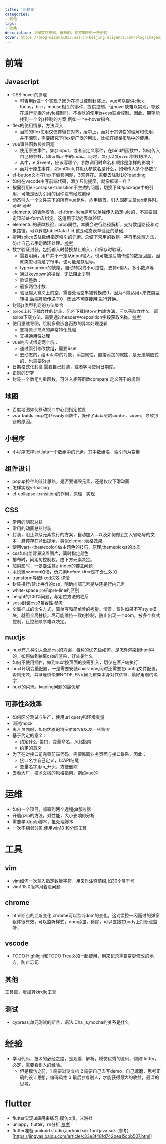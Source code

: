 ```yaml
---
title: '问题集'
categories:
- 其他
tags: 
- 收集
description: 记录突然想到，看到的，期望知晓的一些问题
cover: https://blog-misaka1033.oss-cn-beijing.aliyuncs.com/blog/images/1599308368182.webp
---
```


# 前端

## Javascript

* CSS hover的原理
  * 可否用js做一个实现？因为在样式控制封装上，vue可以提供click，focus，blur，mouse相关的事件，提供控制，但hover缺难以实现，导致在进行元素的style控制时，不得以的使用js+css联合控制。因此，期望能找到一个全js控制的方案,例如一个v-hover指令。
* flex的使用情景，方法深入
  * 当前的flex使用仅仅停留在对齐，居中上，而对于其弹性的理解和使用，并不深刻，需要研究下flex更广泛的用法，比如在栅格布局中的使用。
* vue事件函数传参问题
  * 使用原生事件，如@input，或者自定义事件，在bind的函数中，如何传入自己的参数，如for循环中的index，同时，又可以又event参数的注入。
  * 其中，e,$event，应该写哪个，参数调用时命名和顺序是怎样的影响？
  * 而对于原生事件，如onClick,其默认参数名是什么，如何传入多个参数？
* el-button文本在flex下偏移问题，360存在。需要去除默认的padding
* 如何在vscode中写前端代码，添加只能提示，就像框架一样？
* 按需引用el-collapse-transition不生效的问题，切换下lib/package中的引用，可能是因为引用的组件没有经过编译
* 动态引入一个文件夹下的所有vue组件，适用情景，引入固定文章tab组件时。[参考](https://www.cnblogs.com/guxuelong/p/12779815.html) [参考](https://blog.csdn.net/weixin_40438455/article/details/103741882?utm_medium=distribute.pc_aggpage_search_result.none-task-blog-2~all~sobaiduend~default-1-103741882.nonecase&utm_term=vue%20%E4%B8%80%E6%AC%A1%E5%AF%BC%E5%85%A5%E6%96%87%E4%BB%B6%E4%B8%8B%E6%89%80%E6%9C%89%E7%BB%84%E4%BB%B6&spm=1000.2123.3001.4430)
* elementui的表单校验，el-form-item是可以单独传入指定rule的，不需要固定顶部el-form去绑定。这适用于动态表单验证。
* elementui的表单校验，prop属性，本质会进行路径解析，支持数组路径和对象路径，可以传递tableData.1.id,这是动态表单验证的基础。
* 擅用splice去除数组指定索引的元素。总结下常用的数组，字符串处理方法，防止自己去手动循环处理。[参考](https://blog.csdn.net/guanguan0_0/article/details/87629044)
* 数字验证封装，包括输入时替换禁止输入，和保存时验证。
  * 需要明确，用户并不一定从input输入，也可能是后端传递的数据回显，因此类型可能是字符串，也可能是数组等。
  * type=number的缺陷，自动转换的不可控性，支持e输入，多小数点等
  * 通过keydown的拦截，无法阻止复制
  * 验证整数：
  * 最多两位小数:
  * 验证输入意义上的空，需要处理空串被转换成0，因为不能适用+来做类型转换.后端可能传递了0，因此不可直接用!进行转换。
* 封装js类型判定的方法集合
* axios上传下载文件的封装，另外下载的form构建方法，可以获取文件名。而axios下载方法，需要通过header中deposition字段获取名称。[参考](https://blog.csdn.net/jingtian678/article/details/105743816)
* 使用思维导图，绘制多重嵌套函数的异常处理逻辑
  * 支持原子节点的异常特化处理
  * 支持通用性处理
* vue响应式绑定两个坑：
  * 通过索引修改数组，需要$set
  * 去动态的，给data中的对象，添加属性，直接添加的属性，是无法响应式的，也需要$set
* 日期格式化封装.需要自己封装，或者学习使用日期库。
* 正则的研究
* 封装一个数组判重函数，可注入相等函数compare,定义等于的规则
  
## 地图

* 百度地图如何移动视口中心到指定位置
* vue-baidu-map在非ready函数中，操作了data层的center，zoom，导致报错的原因。

## 小程序

* 小程序怎样setdata一个数组中的元素，其中数组名，索引均为变量

## 组件设计

* popup控件的设计思路，是否要销毁元素，还是仅仅下滑动画
* 怎样实现v-loading
* el-collapse-transition的作用，原理，实现

## CSS

* 常用的阴影总结
* 常用的动画总结封装
* 封装，阻止块级元素换行的方案，自动加入...以及如何做到加入省略号的文本，悬停存在弹出提示，类似element表格效果
* 使用var(--themecolor)做主题色的技巧，原理,themepicker的本质
* css如何给背景设置图片，同时指定颜色
* 排布时，间距的控制权，由下方元素决定。
* 加阴影时，一定要注意z-index的覆盖问题
* 未设置content的话，伪元素before,after是不会生效的
* transform导致fixed失效 [详情](https://blog.csdn.net/wp_boom/article/details/90268358)
* 封装换行/禁止换行的css，明确内部元素是块还是行内元素
* white-space pre和pre-line的区别
* height的100%问题，与定位方法的联系
* scss封装css3兼容性 [参考](https://blog.csdn.net/weixin_30457065/article/details/94780965)
* 全局样式的命名方式，简单写和简单读的考量。情景，暂时如果不写style模块，就用全局拼接。尽可能维持一致的控制，防止出现一个dom，被多个样式控制，且控制顺序难以决定。

## nuxtjs

* nuxt有几种引入全局css的方案，每种的优先级如何，是怎样渲染到html中的，如何做到抽离css的渲染，好处是什么
* 如何不使用插件，做到nuxt按页面的按需引入，切仅在客户端执行
* nuxt环境变量配置，一是需要安装cross-env,同时还需要在config文件配置，否则无效。并且谨慎设置NODE_ENV,因为框架本身对其依赖，最好用别的名字
* nuxt的闪烁，loading问题的最优解

## 可靠性&效率

* 如何区分测试与生产，使用url query和环境变量
* 测试mock
* 离开页面时，如何优雅的清空interval以及一些监听
* 基于约定的意义：
  * 约定什么: 接口，变量命名，风格指南
  * 约定的意义
* 为了在对接口前完善前端代码，需要隔离业务页面与接口联系，因此：
  * 接口名字自己定义，以API结尾
  * 变量名字用m_开头，方便删除
* 去看大厂，技术文档的风格指南，例如vue的


# 运维

* 如何一个项目，部署到两个远程git服务器
* 开启gzip的方法，对性能，大小影响的分析
* 需要学习gulp脚本，批处理脚本
* 一次不相邻分区,使用win10 和分区工具

# 工具

## vim

* vim如何一次输入指定数量字符，用来作注释前缀,如30个等于号
* vim1.15.0版本用着没问题

## chrome

* html断点的监听变化,chrome可以监听dom的变化，这对监控一闪而过的弹窗组件很有效，可以监听样式，dom添加，移除，可以直接在body上打断点监听。

## vscode

* TODO Highlight和TODO Tree必须一起使用，用来记录需要变更修改的地方，防止忘记

## 其他

工具篇，增加转kindle工具

## 测试

* cypress,单元测试的断言，语法.Chai.js,mocha的关系是什么

# 经验

* 学习代码，技术的必经之路，是观看，解析，模仿优秀的源码，例如flutter，必定，需要看别人的经验。
  * 但是模仿之前，1 需要浏览文档 2 需要自己去写demo，自己琢磨，思考正确的设计思想，编码风格 3 最后参考别人，才能获得最大的收益，最深的思考。

# flutter

* flutter实现ui库用来练习,模仿b漫，米游社
* uniapp，flutter，rn分析 [参考](https://yrom.net/blog/2019/12/29/add-flutter-to-bilibili-comic/)
* flutter准备,android studio,android sdk tool java sdk (参考)[https://jingyan.baidu.com/article/c33e3f48fd742bea15cbb507.html]